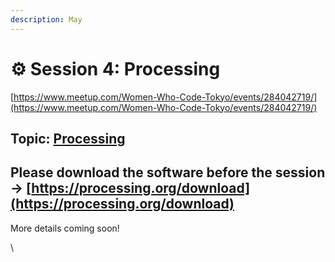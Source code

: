 ```yaml
---
description: May
---
```


# ⚙ Session 4: Processing

[https://www.meetup.com/Women-Who-Code-Tokyo/events/284042719/](https://www.meetup.com/Women-Who-Code-Tokyo/events/284042719/)

## Topic: [Processing](https://processing.org)

## Please download the software before the session -> [https://processing.org/download](https://processing.org/download)

More details coming soon!

\
